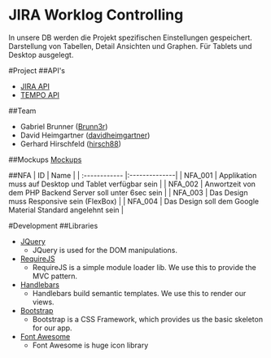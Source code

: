 # JIRA Worklog Controlling

In unsere DB werden die Projekt spezifischen Einstellungen gespeichert.
Darstellung von Tabellen, Detail Ansichten und Graphen.
Für Tablets und Desktop ausgelegt.

#Project
##API's
- [JIRA API](https://docs.atlassian.com/jira/REST/latest/#api/2/)
- [TEMPO API](http://tempo.io/doc/timesheets/api/rest/latest/#1279953671)

##Team
- Gabriel Brunner ([Brunn3r](https://github.com/Brunn3r))
- David Heimgartner ([davidheimgartner](https://github.com/davidheimgartner))
- Gerhard Hirschfeld ([hirsch88](https://github.com/hirsch88))

##Mockups
[Mockups](./mockups.pdf)

##NFA
| ID            | Name          |
| :------------ |:--------------|
| NFA_001       | Applikation muss auf Desktop und Tablet verfügbar sein |
| NFA_002       | Anwortzeit von dem PHP Backend Server soll unter 6sec sein |
| NFA_003       | Das Design muss Responsive sein (FlexBox) |
| NFA_004       | Das Design soll dem Google Material Standard angelehnt sein |

#Development
##Libraries

- [JQuery](http://jquery.org)
  - JQuery is used for the DOM manipulations.
- [RequireJS](http://requirejs.org/)
  - RequireJS is a simple module loader lib. We use this to provide the MVC pattern.
- [Handlebars](http://handlebarsjs.com/)
  - Handlebars build semantic templates. We use this to render our views.
- [Bootstrap](http://handlebarsjs.com/)
  - Bootstrap is a CSS Framework, which provides us the basic skeleton for our app.
- [Font Awesome](http://fontawesome.io/)
  - Font Awesome is huge icon library